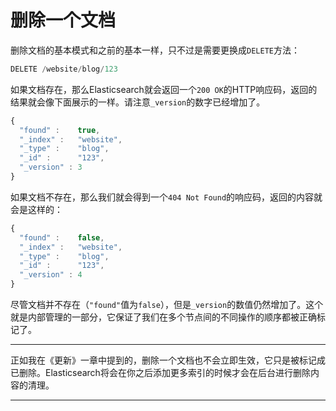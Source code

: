 # 删除一个文档

删除文档的基本模式和之前的基本一样，只不过是需要更换成`DELETE`方法：

```js
DELETE /website/blog/123
```
如果文档存在，那么Elasticsearch就会返回一个`200 OK`的HTTP响应码，返回的结果就会像下面展示的一样。请注意`_version`的数字已经增加了。

```js
{
  "found" :    true,
  "_index" :   "website",
  "_type" :    "blog",
  "_id" :      "123",
  "_version" : 3
}
```
如果文档不存在，那么我们就会得到一个`404 Not Found`的响应码，返回的内容就会是这样的：

```js
{
  "found" :    false,
  "_index" :   "website",
  "_type" :    "blog",
  "_id" :      "123",
  "_version" : 4
}
```
尽管文档并不存在（`"found"`值为`false`），但是`_version`的数值仍然增加了。这个就是内部管理的一部分，它保证了我们在多个节点间的不同操作的顺序都被正确标记了。

****

正如我在《更新》一章中提到的，删除一个文档也不会立即生效，它只是被标记成已删除。Elasticsearch将会在你之后添加更多索引的时候才会在后台进行删除内容的清理。

****

